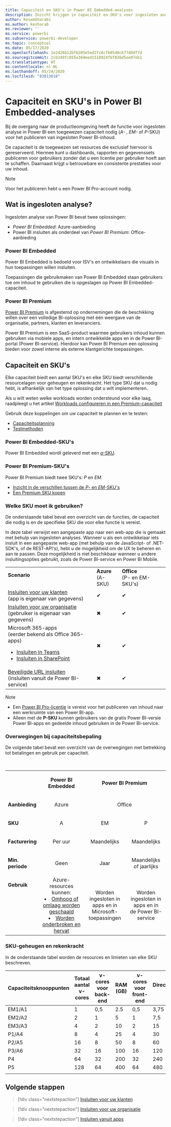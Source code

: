 ```yaml
---
title: Capaciteit en SKU's in Power BI Embedded-analyses
description: Inzicht krijgen in capaciteit en SKU's voor ingesloten analyse in Power BI.
author: KesemSharabi
ms.author: kesharab
ms.reviewer: ''
ms.service: powerbi
ms.subservice: powerbi-developer
ms.topic: conceptual
ms.date: 05/17/2020
ms.openlocfilehash: 1e2426b12bf6205e5ed2fc6cfb0540c67740df7d
ms.sourcegitcommit: 2cb249fc855e369eed1518924fbf026d5ee07eb1
ms.translationtype: HT
ms.contentlocale: nl-NL
ms.lasthandoff: 05/24/2020
ms.locfileid: "83813618"
---
```

# <a name="capacity-and-skus-in-power-bi-embedded-analytics"></a>Capaciteit en SKU's in Power BI Embedded-analyses

Bij de overgang naar de productieomgeving heeft de functie voor ingesloten analyse in Power BI een toegewezen capaciteit nodig (*A-* , *EM-* of *P*-SKU) voor het publiceren van ingesloten Power BI-inhoud.

De capaciteit is de toegewezen set resources die exclusief hiervoor is gereserveerd. Hiermee kunt u dashboards, rapporten en gegevenssets publiceren voor gebruikers zonder dat u een licentie per gebruiker hoeft aan te schaffen. Daarnaast krijgt u betrouwbare en consistente prestaties voor uw inhoud.

>[!NOTE]
>Voor het publiceren hebt u een Power BI Pro-account nodig.

## <a name="what-is-embedded-analytics"></a>Wat is ingesloten analyse?

Ingesloten analyse van Power BI bevat twee oplossingen:
* *Power BI Embedded*: Azure-aanbieding
* Power BI insluiten als onderdeel van *Power BI Premium*: Office-aanbieding

### <a name="power-bi-embedded"></a>Power BI Embedded

Power BI Embedded is bedoeld voor ISV's en ontwikkelaars die visuals in hun toepassingen willen insluiten.

Toepassingen die gebruikmaken van Power BI Embedded staan gebruikers toe om inhoud te gebruiken die is opgeslagen op Power BI Embedded-capaciteit.

### <a name="power-bi-premium"></a>Power BI Premium

[Power BI Premium](../../admin/service-premium-what-is.md) is afgestemd op ondernemingen die de beschikking willen over een volledige BI-oplossing met één weergave van de organisatie, partners, klanten en leveranciers.

Power BI Premium is een SaaS-product waarmee gebruikers inhoud kunnen gebruiken via mobiele apps, en intern ontwikkelde apps en in de Power BI-portal (Power BI-service). Hierdoor kan Power BI Premium een oplossing bieden voor zowel interne als externe klantgerichte toepassingen.

## <a name="capacity-and-skus"></a>Capaciteit en SKU's

Elke capaciteit biedt een aantal SKU's en elke SKU biedt verschillende resourcelagen voor geheugen en rekenkracht. Het type SKU dat u nodig hebt, is afhankelijk van het type oplossing dat u wilt implementeren.

Als u wilt weten welke workloads worden ondersteund voor elke laag, raadpleegt u het artikel [Workloads configureren in een Premium-capaciteit](../../admin/service-admin-premium-workloads.md)

Gebruik deze koppelingen om uw capaciteit te plannen en te testen:
* [Capaciteitsplanning](embedded-capacity-planning.md)
* [Testmethoden](../../admin/service-premium-capacity-optimize.md#testing-approaches)

### <a name="power-bi-embedded-skus"></a>Power BI Embedded-SKU's

Power BI Embedded wordt geleverd met een [*a*-SKU](../../admin/service-admin-premium-purchase.md#purchase-a-skus-for-testing-and-other-scenarios).

### <a name="power-bi-premium-skus"></a>Power BI Premium-SKU's

Power BI Premium biedt twee SKU's: *P* en *EM*.
* [Inzicht in de verschillen tussen de *P*- en *EM*-SKU's](../../admin/service-premium-what-is.md#subscriptions-and-licensing)
* [Een Premium SKU kopen](../../admin/service-admin-premium-purchase.md)

### <a name="which-sku-should-i-use"></a>Welke SKU moet ik gebruiken?

De onderstaande tabel bevat een overzicht van de functies, de capaciteit die nodig is en de specifieke SKU die voor elke functie is vereist.

In deze tabel verwijst een aangepaste app naar een web-app die is gemaakt met behulp van ingesloten analyses. Wanneer u als een ontwikkelaar iets insluit in een aangepaste web-app (met behulp van de JavaScript- of .NET-SDK's, of de REST-API's), hebt u de mogelijkheid om de UX te beheren en aan te passen. Deze mogelijkheid is niet beschikbaar wanneer u andere insluitingsopties gebruikt, zoals de Power BI-service en Power BI Mobile.


|         |         |         |
|---------|---------|---------|
|**Scenario**</br><p></p>|**Azure**</br>(A-SKU)|**Office**</br>(P- en EM-SKU's)|
|[Insluiten voor uw klanten](embed-sample-for-customers.md)</br>(app is eigenaar van gegevens)     |✔        |✔        |
|[Insluiten voor uw organisatie](embed-sample-for-your-organization.md)</br>(gebruiker is eigenaar van gegevens)     |✖        |✔         |
|Microsoft 365-apps</br>(eerder bekend als Office 365-apps)<ul><li>[Insluiten in Teams](../../collaborate-share/service-embed-report-microsoft-teams.md)</li><li>[Insluiten in SharePoint](../../collaborate-share/service-embed-report-spo.md)</li></ul>     |✖        |✔        |
|[Beveiligde URL insluiten](../../collaborate-share/service-embed-secure.md)</br>(insluiten vanuit de Power BI-service)     |✖        |✔        |

>[!NOTE]
>* Een [Power BI Pro-licentie](../../admin/service-admin-purchasing-power-bi-pro.md) is vereist voor het publiceren van inhoud naar een werkruimte van een Power BI-app.
>* Alleen met de **P-SKU** kunnen gebruikers van de gratis Power BI-versie Power BI-apps en gedeelde inhoud gebruiken in de Power BI-service.

### <a name="capacity-considerations"></a>Overwegingen bij capaciteitsbepaling

De volgende tabel bevat een overzicht van de overwegingen met betrekking tot betalingen en gebruik per capaciteit.

</br>
<table>
<tbody>
<tr>
<td></td>
<td style="text-align: center;"><p><strong>Power BI Embedded</strong></p></td>
<td style="text-align: center;" colspan="2"><p><strong>Power BI Premium</strong></p></td>
</tr>
<tr>
<td><p><strong>Aanbieding</strong></p></td>
<td style="text-align: center"><p>Azure</p></td>
<td style="text-align: center" colspan="2"><p>Office</p></td>
</tr>
<tr>
<td><p><strong>SKU</strong></p></td>
<td style="text-align: center"><p>A</p></td>
<td style="text-align: center"><p>EM</p></td>
<td style="text-align: center"><p>P</p></td>
</tr>
<tr>
<td><p><strong>Facturering</strong></td>
<td style="text-align: center">Per uur</td>
<td style="text-align: center">Maandelijks</td>
<td style="text-align: center">Maandelijks</td>
</tr>
<tr>
<td><p><strong>Min. periode</strong></td>
<td style="text-align: center">Geen</td>
<td style="text-align: center">Jaar</td>
<td style="text-align: center">Maandelijks of jaarlijks</td>
</tr>
<tr>
<td valign="top"><p><strong>Gebruik</strong></td>
<td style="text-align: center">Azure-resources kunnen:<li><a href="azure-pbie-scale-capacity.md">Omhoog of omlaag worden geschaald</a></li><li><a href="azure-pbie-pause-start.md">Worden onderbroken en hervat</a>
</td></li>
<td style="text-align: center">Worden ingesloten in apps en in</br> Microsoft-toepassingen</td>
<td style="text-align: center">Worden ingesloten in apps en in</br> de Power BI-service</td>
</tr>
</tbody>
</table>

### <a name="sku-memory-and-computing-power"></a>SKU-geheugen en rekenkracht

In de onderstaande tabel worden de resources en limieten van elke SKU beschreven.

| Capaciteitsknooppunten | Totaal aantal v-cores | v-cores voor back-end | RAM (GB) | v-cores voor front-end | DirectQuery/liveverbinding (per sec) | Model voor parallelle vernieuwing |
| --- | --- | --- | --- | --- | --- | --- |
| EM1/A1 | 1 | 0,5 | 2.5 | 0,5 | 3,75 | 1 |
| EM2/A2 | 2 | 1 | 5 | 1 | 7,5 | 2 |
| EM3/A3 | 4 | 2 | 10 | 2 | 15 | 3 |
| P1/A4 | 8 | 4 | 25 | 4 | 30 | 6 |
| P2/A5 | 16 | 8 | 50 | 8 | 60 | 12 |
| P3/A6 | 32 | 16 | 100 | 16 | 120 | 24 |
| P4 | 64 | 32 | 200 | 32 | 240 | 48 |
| P5 | 128 | 64 | 400 | 64 | 480 | 96 |
| | | | | | | |

## <a name="next-steps"></a>Volgende stappen

> [!div class="nextstepaction"]
>[Insluiten voor uw klanten](embed-sample-for-customers.md)

> [!div class="nextstepaction"]
>[Insluiten voor uw organisatie](embed-sample-for-your-organization.md)

> [!div class="nextstepaction"]
> [Insluiten vanuit apps](embed-from-apps.md)